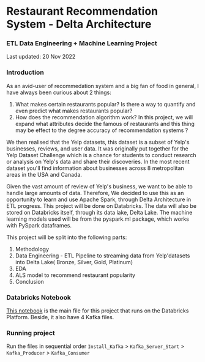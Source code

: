 # Restaurant Recommendation System - Delta Architecture

### ETL Data Engineering + Machine Learning Project

Last updated: 20 Nov 2022
### Introduction
As an avid-user of recommedation system and a big fan of food in general, I have always been curious about 2 things:
1. What makes certain restaurants popular? Is there a way to quantify and even predict what makes restaurants popular?
2. How does the recommendation algorithm work? In this project, we will expand what attributes decide the famous of restaurants and this thing may be effect to the degree accuracy of recommendation systems ?

We then realised that the Yelp datasets, this dataset is a subset of Yelp's businesses, reviews, and user data. It was originally put together for the Yelp Dataset Challenge which is a chance for students to conduct research or analysis on Yelp's data and share their discoveries. In the most recent dataset you'll find information about businesses across 8 metropolitan areas in the USA and Canada.

Given the vast amount of review of Yelp's business, we want to be able to handle large amounts of data. Therefore, We decided to use this as an opportunity to learn and use Apache Spark, through Delta Architecture in ETL progress. This project will be done on Databricks. The data will also be stored on Databricks itself, through its data lake, Delta Lake. The machine learning models used will be from the pyspark.ml package, which works with PySpark dataframes.

This project will be split into the following parts:
1. Methodology
2. Data Engineering - ETL Pipeline to streaming data from Yelp'datasets into Delta Lake( Bronze, Silver, Gold, Platinum)
3. EDA
4. ALS model to recommend restaurant popularity
6. Conclusion

### Databricks Notebook

[This notebook](https://databricks-prod-cloudfront.cloud.databricks.com/public/4027ec902e239c93eaaa8714f173bcfc/4011400051450228/2812886958038011/6010338227229174/latest.html) is the main file for this project that runs on the Databricks Platform. Beside, it also have 4 Kafka files.

### Running project

Run the files in sequential order `Install_Kafka` > `Kafka_Server_Start` > `Kafka_Producer` > `Kafka_Consumer`